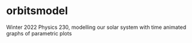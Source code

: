 # orbitsmodel
Winter 2022 Physics 230, modelling our solar system with time animated graphs of parametric plots
